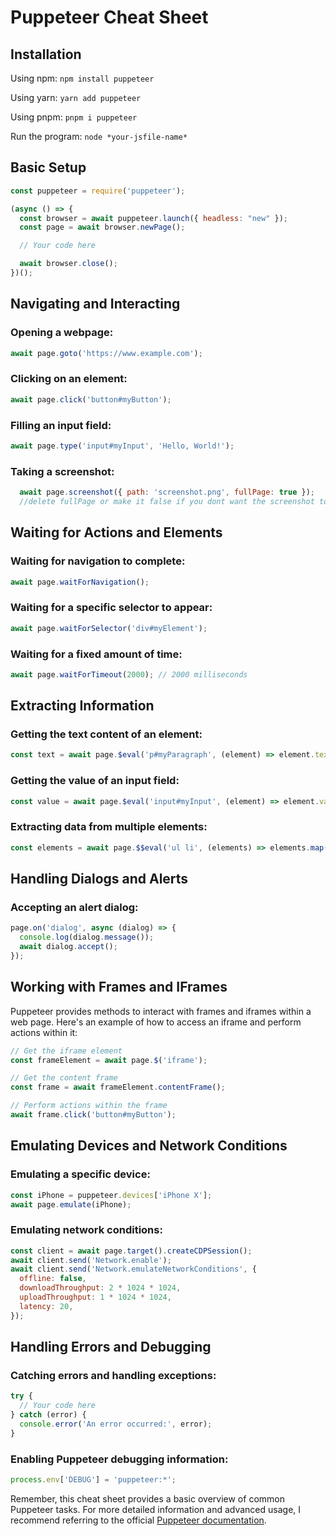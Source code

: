 # Puppeteer Cheat Sheet

## Installation

Using npm: `npm install puppeteer`

Using yarn: `yarn add puppeteer`

Using pnpm: `pnpm i puppeteer`

Run the program: `node *your-jsfile-name*`


## Basic Setup

```javascript
const puppeteer = require('puppeteer');

(async () => {
  const browser = await puppeteer.launch({ headless: "new" });
  const page = await browser.newPage();

  // Your code here

  await browser.close();
})();

```
## Navigating and Interacting

### Opening a webpage:

```javascript
await page.goto('https://www.example.com');

```

### Clicking on an element:

```javascript
await page.click('button#myButton');
```


### Filling an input field:

```javascript
await page.type('input#myInput', 'Hello, World!');
```


### Taking a screenshot:

```javascript
  await page.screenshot({ path: 'screenshot.png', fullPage: true });
  //delete fullPage or make it false if you dont want the screenshot to be full page
```

## Waiting for Actions and Elements

### Waiting for navigation to complete:

```javascript
await page.waitForNavigation();
```
### Waiting for a specific selector to appear:

```javascript
await page.waitForSelector('div#myElement');
```

### Waiting for a fixed amount of time:

```javascript
await page.waitForTimeout(2000); // 2000 milliseconds
```

## Extracting Information

### Getting the text content of an element:

```javascript
const text = await page.$eval('p#myParagraph', (element) => element.textContent);
```

### Getting the value of an input field:

```javascript
const value = await page.$eval('input#myInput', (element) => element.value);
```
### Extracting data from multiple elements:

```javascript
const elements = await page.$$eval('ul li', (elements) => elements.map((el) => el.textContent));
```
## Handling Dialogs and Alerts

### Accepting an alert dialog:

```javascript
page.on('dialog', async (dialog) => {
  console.log(dialog.message());
  await dialog.accept();
});

```
## Working with Frames and IFrames

Puppeteer provides methods to interact with frames and iframes within a web page. Here's an example of how to access an iframe and perform actions within it:

```javascript
// Get the iframe element
const frameElement = await page.$('iframe');

// Get the content frame
const frame = await frameElement.contentFrame();

// Perform actions within the frame
await frame.click('button#myButton');
```

## Emulating Devices and Network Conditions

### Emulating a specific device:

```javascript
const iPhone = puppeteer.devices['iPhone X'];
await page.emulate(iPhone);
```
### Emulating network conditions:

```javascript
const client = await page.target().createCDPSession();
await client.send('Network.enable');
await client.send('Network.emulateNetworkConditions', {
  offline: false,
  downloadThroughput: 2 * 1024 * 1024,
  uploadThroughput: 1 * 1024 * 1024,
  latency: 20,
});
```
## Handling Errors and Debugging

### Catching errors and handling exceptions:

```javascript
try {
  // Your code here
} catch (error) {
  console.error('An error occurred:', error);
}
```
### Enabling Puppeteer debugging information:

```javascript
process.env['DEBUG'] = 'puppeteer:*';
```

Remember, this cheat sheet provides a basic overview of common Puppeteer tasks. For more detailed information and advanced usage, I recommend referring to the official [Puppeteer documentation](https://pptr.dev/).


